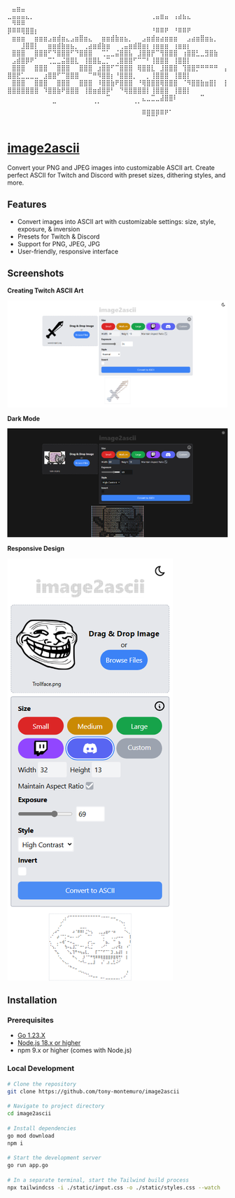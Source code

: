 ⠀⣤⣶⣤⠀⠀⠀⠀⠀⠀⠀⠀⠀⠀⠀⠀⠀⠀⠀⠀⠀⠀⠀⠀⠀⠀⠀⠀⠀⠀⠀⠀⠀⠀⠀⠀⠀⠀⠀⠀⠀⠀⠀⠀⠀⠀⠀⠀⠀⣀⣤⣤⣤⣄⡀⠀⠀⠀⠀⠀⠀⠀⠀⠀⠀⠀⠀⠀⠀⠀⠀⠀⠀⠀⠀⠀⠀⠀⠀⠀⠀⢀⣤⣶⣤⠀⢠⣴⣦⣄
⠀⠻⠿⠿⠀⠀⠀⠀⠀⠀⠀⠀⠀⠀⠀⠀⠀⠀⠀⠀⠀⠀⠀⠀⠀⠀⠀⠀⠀⠀⠀⠀⠀⠀⠀⠀⠀⠀⠀⠀⠀⠀⠀⠀⠀⠀⠀⠀⠀⡿⠿⠿⢿⣿⣿⡆⠀⠀⠀⠀⠀⠀⠀⠀⠀⠀⠀⠀⠀⠀⠀⠀⠀⠀⠀⠀⠀⠀⠀⠀⠀⠘⠿⠿⠟⠀⠘⠿⠿⠟
⠀⣶⣶⣶⠀⠀⣶⣶⣶⣠⣶⣾⣶⣄⣠⣶⣿⣶⣄⠀⠀⣶⣶⣾⣷⣶⣦⡀⠀⠀⣠⣶⣾⣶⣴⣶⣶⣶⠀⠀⣠⣴⣶⣿⣶⣦⡀⠀⠀⠀⠀⠀⣸⣿⣿⡇⠀⠀⣶⣶⣾⣷⣶⣦⡀⠀⢀⣴⣶⣾⣷⣶⠀⠀⢀⣤⣶⣾⣿⣶⡆⢰⣶⣶⣶⠀⢰⣶⣶⡆
⠀⣿⣿⣿⠀⠀⣿⣿⣿⠋⠙⣿⣿⣿⠋⠙⣿⣿⣿⠀⠀⢉⣁⣀⣬⣿⣿⣧⠀⣸⣿⣿⡟⠉⢻⣿⣿⣿⠀⢰⣿⣿⣃⣀⣻⣿⣷⠀⠀⠀⣠⣾⣿⡿⠟⠁⠀⠀⢉⣁⣀⣬⣿⣿⣇⠀⢸⣿⣿⣧⣀⡉⠀⢀⣿⣿⣿⠋⠉⠉⠃⢸⣿⣿⣿⠀⢸⣿⣿⡇
⠀⣿⣿⣿⠀⠀⣿⣿⣿⠀⠀⣿⣿⣿⠀⠀⣿⣿⣿⠀⣰⣿⣿⠋⠉⣿⣿⣿⠀⢿⣿⣿⣇⠀⣸⣿⣿⣿⠀⢹⣿⣿⡛⠛⠛⠛⠛⠀⢠⣿⣿⣟⣁⣀⣀⣀⠀⣰⣿⣿⠋⠉⣿⣿⣿⠀⠀⠉⠛⠻⣿⣿⡆⠘⣿⣿⣿⡀⠀⠀⡀⢸⣿⣿⣿⠀⢸⣿⣿⡇
⠀⣿⣿⣿⠀⠀⣿⣿⣿⠀⠀⣿⣿⣿⠀⠀⣿⣿⣿⠀⠸⣿⣿⣷⠟⣿⣿⣿⠀⠘⢿⣿⣿⣿⢿⣿⣿⣿⠀⠈⠻⣿⣿⣷⣶⣿⡇⠀⢸⣿⣿⣿⣿⣿⣿⣿⠀⠹⣿⣿⣷⠟⣿⣿⣿⠀⢸⣿⣶⣾⣿⡿⠃⠀⠙⢿⣿⣿⣿⣿⡇⢸⣿⣿⣿⠀⢸⣿⣿⡇
⠀⠀⠀⠀⠀⠀⠀⠀⠀⠀⠀⠀⠀⠀⠀⠀⠀⠀⠀⠀⠀⠀⠉⠀⠀⠀⠀⠀⠀⠀⣄⣀⣉⣀⣼⣿⣿⠇⠀⠀⠀⠀⠀⠉⠀⠀⠀⠀⠀⠀⠀⠀⠀⠀⠀⠀⠀⠀⠀⠉⠀⠀⠀⠀⠀⠀⠀⠀⠈⠁⠀⠀⠀⠀⠀⠀⠀⠈⠁⠀⠀⠀⠀⠀⠀⠀⠀⠀⠀⠀
⠀⠀⠀⠀⠀⠀⠀⠀⠀⠀⠀⠀⠀⠀⠀⠀⠀⠀⠀⠀⠀⠀⠀⠀⠀⠀⠀⠀⠀⠀⠿⣿⣿⡿⠿⠟⠁⠀⠀⠀⠀⠀⠀⠀⠀⠀⠀⠀⠀⠀⠀⠀⠀⠀⠀⠀⠀⠀⠀⠀⠀⠀⠀⠀⠀⠀⠀⠀⠀⠀⠀⠀⠀⠀⠀⠀⠀⠀⠀⠀⠀⠀⠀⠀⠀⠀⠀⠀⠀⠀

# [image2ascii](https://image2ascii.com/)

Convert your PNG and JPEG images into customizable ASCII art. Create perfect ASCII for Twitch and Discord with preset sizes, dithering styles, and more.

## Features

- Convert images into ASCII art with customizable settings: size, style, exposure, & inversion
- Presets for Twitch & Discord
- Support for PNG, JPEG, JPG
- User-friendly, responsive interface

## Screenshots

**Creating Twitch ASCII Art**

![Creating Twitch ASCII Art Image](./assets/ss_1.png)

**Dark Mode**

![Dark Mode Image](./assets/ss_2.png)

**Responsive Design**

![Resonsive Design Image](./assets/ss_3.png)

## Installation

### Prerequisites
- [Go 1.23.X](https://go.dev/dl/)
- [Node.js 18.x or higher](https://nodejs.org/en/download)
- npm 9.x or higher (comes with Node.js)

### Local Development

```bash
# Clone the repository
git clone https://github.com/tony-montemuro/image2ascii

# Navigate to project directory
cd image2ascii

# Install dependencies
go mod download
npm i

# Start the development server
go run app.go

# In a separate terminal, start the Tailwind build process
npx tailwindcss -i ./static/input.css -o ./static/styles.css --watch